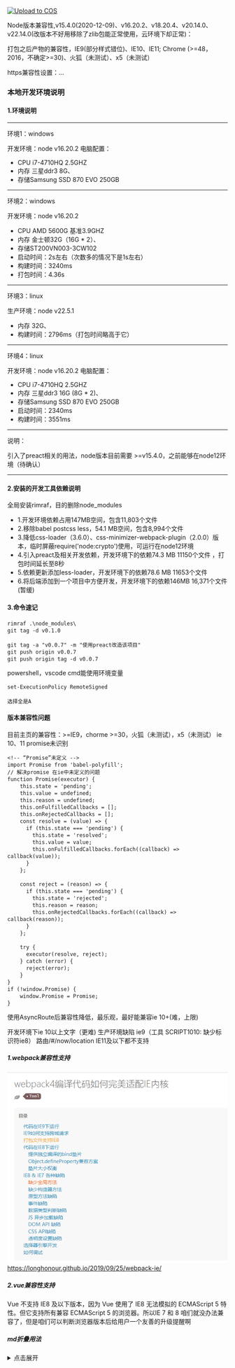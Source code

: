 [![Upload to COS](https://github.com/pkcile/blog-2020/actions/workflows/tencent-cos.yml/badge.svg)](https://github.com/pkcile/blog-2020/actions/workflows/tencent-cos.yml)

Node版本兼容性,v15.4.0(2020-12-09)、v16.20.2、v18.20.4、v20.14.0、v22.14.0(改版本不好用移除了zlib包能正常使用，云环境下却正常)：

打包之后产物的兼容性，IE9(部分样式错位)、IE10、IE11; Chrome (>=48，2016，不确定>=30)、火狐（未测试）、x5（未测试）

https兼容性设置：...

### 本地开发环境说明
#### 1.环境说明
---
环境1：windows

开发环境：node v16.20.2
电脑配置：
- CPU i7-4710HQ 2.5GHZ
- 内存 三星ddr3 8G、
- 存储Samsung SSD 870 EVO 250GB

---
环境2：windows

开发环境：node v16.20.2
- CPU AMD 5600G 基准3.9GHZ
- 内存 金士顿32G（16G * 2）、
- 存储ST200VN003-3CW102
- 启动时间：2s左右（次数多的情况下是1s左右）
- 构建时间：3240ms
- 打包时间：4.36s

----
环境3：linux

生产环境：node v22.5.1
- 内存 32G、
- 构建时间：2796ms（打包时间略高于它）

----
环境4：linux

开发环境：node v16.20.2
电脑配置：
- CPU i7-4710HQ 2.5GHZ
- 内存 三星ddr3 16G (8G * 2)、
- 存储Samsung SSD 870 EVO 250GB
- 启动时间：2340ms
- 构建时间：3551ms

----
说明：

引入了preact相关的用法，node版本目前需要 >=v15.4.0，之前能够在node12环境（待确认）

----
#### 2.安装的开发工具依赖说明
全局安装rimraf，目的删除node_modules
- 1.开发环境依赖占用147MB空间，包含11,803个文件
- 2.移除babel postcss less，54.1 MB空间，包含8,994个文件
- 3.降低css-loader（3.6.0）、css-minimizer-webpack-plugin（2.0.0）版本，临时屏蔽require('node:crypto')使用，可运行在node12环境
- 4.引入preact及相关开发依赖，开发环境下的依赖74.3 MB 11150个文件 ，打包时间延长至8秒
- 5.依赖更新添加less-loader，开发环境下的依赖78.6 MB 11653个文件
- 6.将后端添加到一个项目中方便开发，开发环境下的依赖146MB 16,371个文件(暂缓)
#### 3.命令速记

```
rimraf .\node_modules\
git tag -d v0.1.0

git tag -a "v0.0.7" -m "使用preact改造该项目"
git push origin v0.0.7
git push origin tag -d v0.0.7
```

powershell，vscode cmd能使用环境变量
```
set-ExecutionPolicy RemoteSigned

选择全是A
```

#### 版本兼容性问题
目前主页的兼容性：>=IE9，chorme >=30，火狐（未测试），x5（未测试）
ie 10、11 promise未识别
```
<!-- “Promise”未定义 -->
import Promise from 'babel-polyfill';
// 解决promise 在ie中未定义的问题
function Promise(executor) {
	this.state = 'pending';
	this.value = undefined;
	this.reason = undefined;
	this.onFulfilledCallbacks = [];
	this.onRejectedCallbacks = [];
	const resolve = (value) => {
	  if (this.state === 'pending') {
		this.state = 'resolved';
		this.value = value;
		this.onFulfilledCallbacks.forEach((callback) => callback(value));
	  }
	};
  
	const reject = (reason) => {
	  if (this.state === 'pending') {
		this.state = 'rejected';
		this.reason = reason;
		this.onRejectedCallbacks.forEach((callback) => callback(reason));
	  }
	};
  
	try {
	  executor(resolve, reject);
	} catch (error) {
	  reject(error);
	}
}
if (!window.Promise) {
	window.Promise = Promise;
}
```
使用AsyncRoute后兼容性降低，最乐观，最好能兼容ie 10+(难，上限)

开发环境下ie 10以上文字（更难)
生产环境缺陷 ie9（工具 SCRIPT1010: 缺少标识符ie8）
路由/#/now/location IE11及以下都不支持
##### 1.webpack兼容性支持
![alt text](./public/back/docs/other/image.png)
https://longhonour.github.io/2019/09/25/webpack-ie/

##### 2.vue兼容性支持
Vue 不支持 IE8 及以下版本，因为 Vue 使用了 IE8 无法模拟的 ECMAScript 5 特性。但它支持所有兼容 ECMAScript 5 的浏览器。所以IE 7 和 8 咱们就没办法兼容了，但是咱们可以判断浏览器版本后给用户一个友善的升级提醒啊

##### md折叠用法
<details>
<summary>点击展开</summary>

这是隐藏的内容。
- 项目1
- 项目2
</details>